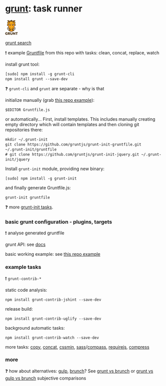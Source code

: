 # [grunt](http://gruntjs.com/): task runner ##

![Grunt task runner logo](../images/grunt-small.png "grunt logo")

[grunt search](http://gruntjs.com/plugins)

:exclamation: example [Gruntfile](Gruntfile.js) from this repo with tasks: clean, concat, replace, watch

install grunt tool:

    [sudo] npm install -g grunt-cli
    npm install grunt --save-dev

:question: `grunt-cli` and `grunt` are separate - why is that

initialize manually (grab [this repo example](Gruntfile.js)):

    $EDITOR Gruntfile.js

or automatically... First, install templates. This includes manually creating empty directory which will contain templates and then cloning git repositories there:

    mkdir ~/.grunt-init
    git clone https://github.com/gruntjs/grunt-init-gruntfile.git ~/.grunt-init/gruntfile
    # git clone https://github.com/gruntjs/grunt-init-jquery.git ~/.grunt-init/jquery

Install `grunt-init` module, providing new binary:

    [sudo] npm install -g grunt-init

and finally generate Gruntfile.js:

    grunt-init gruntfile

:question: more [grunt-init tasks](http://stackoverflow.com/a/18745996/769384).

### basic grunt configuration - plugins, targets

:exclamation: analyse generated gruntfile

grunt API: see [docs](http://gruntjs.com/getting-started#an-example-gruntfile)

basic working example: see [this repo example](Gruntfile.js)

### example tasks

:exclamation: `grunt-contrib-*`

static code analysis:

    npm install grunt-contrib-jshint --save-dev

release build:

    npm install grunt-contrib-uglify --save-dev

background automatic tasks:

    npm install grunt-contrib-watch --save-dev

more tasks:
[copy](https://github.com/gruntjs/grunt-contrib-copy),
[concat](https://github.com/gruntjs/grunt-contrib-concat),
[cssmin](https://github.com/gruntjs/grunt-contrib-cssmin),
[sass](https://github.com/gruntjs/grunt-contrib-sass)/[compass](https://github.com/gruntjs/grunt-contrib-compass),
[requirejs](https://github.com/gruntjs/grunt-contrib-requirejs),
[compress](https://github.com/gruntjs/grunt-contrib-compress)

### more

:question: how about alternatives: [gulp](http://gulpjs.com/), [brunch](http://brunch.io/)? See [grunt vs brunch](http://alxhill.com/blog/articles/brunch-coffeescript-angular/) or [grunt vs gulp vs brunch](http://blog.toggl.com/2014/03/grunt-vs-gulp-vs-brunch/) subjective comparisons
